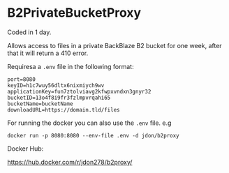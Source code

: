 # B2PrivateBucketProxy

Coded in 1 day.


Allows access to files in a private BackBlaze B2 bucket for one week, after that
it will return a 410 error.


Requiresa a `.env` file in the following format:

```
port=8080
keyID=h1c7wuy56dltx6nixmiych9wv
applicationKey=fun7ztolviavg2kfwpxvndxn3gnyr32
bucketID=13o4f8i9fr3fzlmpvrqahi65
bucketName=bucketName
downloadURL=https://domain.tld/files
```

For running the docker you can also use the `.env` file. e.g

`docker run -p 8080:8080 --env-file .env -d jdon/b2proxy`




Docker Hub:

https://hub.docker.com/r/jdon278/b2proxy/
